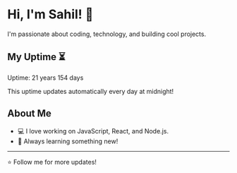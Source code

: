 # Hi, I'm Sahil! 👋

I'm passionate about coding, technology, and building cool projects.

## My Uptime ⏳
Uptime: 21 years 154 days

This uptime updates automatically every day at midnight!

## About Me
- 💻 I love working on JavaScript, React, and Node.js.
- 🎯 Always learning something new!

---

⭐️ Follow me for more updates!
